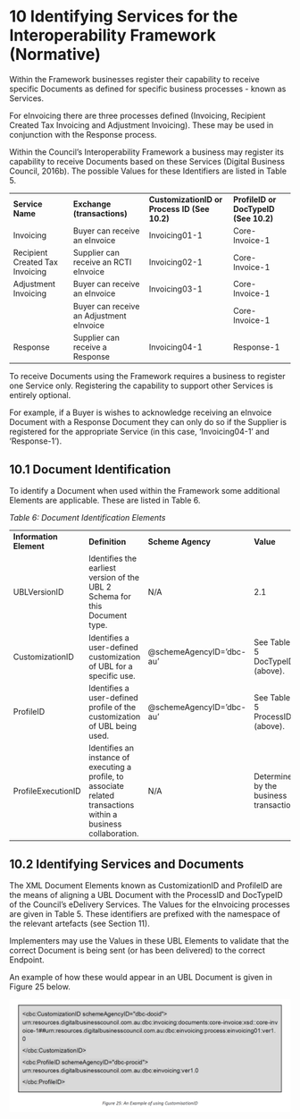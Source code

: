 # 10 Identifying Services for the Interoperability Framework (Normative) 

Within the Framework businesses register their capability to receive specific Documents as defined for specific business processes - known as Services. 

For eInvoicing there are three processes defined (Invoicing, Recipient Created Tax Invoicing and Adjustment Invoicing). These may be used in conjunction with the Response process. 

Within the Council’s Interoperability Framework a business may register its capability to receive Documents based on these Services (Digital Business Council, 2016b). The possible Values for these Identifiers are listed in Table 5. 

| | | | |
| --- |------- | --- |------- |
**Service Name** |**Exchange (transactions)**|**CustomizationID or Process ID (See 10.2)**| **ProfileID or DocTypeID (See 10.2)**| 
Invoicing | Buyer can receive an eInvoice | Invoicing01-1 | Core-Invoice-1 | 
Recipient Created Tax Invoicing | Supplier can receive an RCTI eInvoice | Invoicing02-1 |Core-Invoice-1 |
Adjustment Invoicing | Buyer can receive an eInvoice | Invoicing03-1 | Core-Invoice-1 |
| |Buyer can receive an Adjustment eInvoice | |Core-Invoice-1 | 
Response | Supplier can receive a Response | Invoicing04-1 | Response-1 |

To receive Documents using the Framework requires a business to register one Service only. Registering the capability to support other Services is entirely optional. 

For example, if a Buyer is wishes to acknowledge receiving an eInvoice Document with a Response Document they can only do so if the Supplier is registered for the appropriate Service (in this case, ‘Invoicing04-1’ and ‘Response-1’). 

## 10.1 Document Identification 

To identify a Document when used within the Framework some additional Elements are applicable. These are listed in Table 6. 

*Table 6: Document Identification Elements*

| | | | |
| --- |------- | --- |------- |
**Information Element** |**Definition**|**Scheme Agency**| **Value**| 
UBLVersionID | Identifies the earliest version of the UBL 2 Schema for this Document type. | N/A | 2.1 |
CustomizationID | Identifies a user-defined customization of UBL for a specific use. | @schemeAgencyID=’dbc-au’ | See Table 5 DocTypeID (above). |
ProfileID | Identifies a user-defined profile of the customization of UBL being used. | @schemeAgencyID=’dbc-au’ | See Table 5 ProcessID (above). |
ProfileExecutionID | Identifies an instance of executing a profile, to associate related transactions within a business collaboration. | N/A | Determined by the business transaction |


## 10.2 Identifying Services and Documents 

The XML Document Elements known as CustomizationID and ProfileID are the means of aligning a UBL Document with the ProcessID and DocTypeID of the Council’s eDelivery Services. The Values for the eInvoicing processes are given in Table 5. These identifiers are prefixed with the namespace of the relevant artefacts (see Section 11). 

Implementers may use the Values in these UBL Elements to validate that the correct Document is being sent (or has been delivered) to the correct Endpoint. 

An example of how these would appear in an UBL Document is given in Figure 25 below. 

![customizationid](images/customization-id.PNG)

